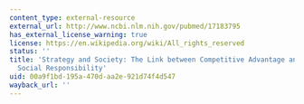 ```yaml
---
content_type: external-resource
external_url: http://www.ncbi.nlm.nih.gov/pubmed/17183795
has_external_license_warning: true
license: https://en.wikipedia.org/wiki/All_rights_reserved
status: ''
title: 'Strategy and Society: The Link between Competitive Advantage and Corporate
  Social Responsibility'
uid: 00a9f1bd-195a-470d-aa2e-921d74f4d547
wayback_url: ''
---
```

